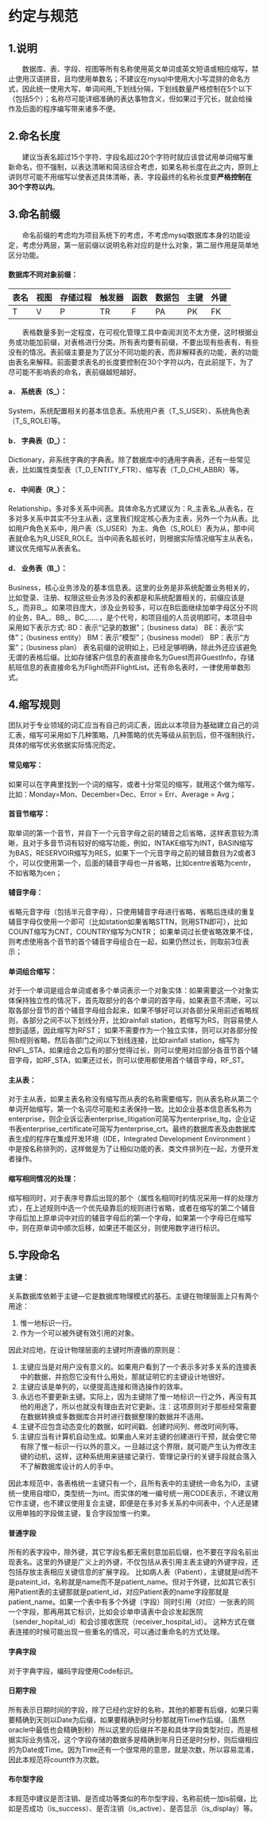 # 约定与规范
## 1.说明
&emsp;&emsp;数据库、表、字段、视图等所有名称使用英文单词或英文短语或相应缩写，禁止使用汉语拼音，且均使用单数名；不建议在mysql中使用大小写混排的命名方式，因此统一使用大写，单词间用_下划线分隔，下划线数量严格控制在5个以下（包括5个）；名称尽可能详细准确的表达事物含义，但如果过于冗长，就会给操作及后面的程序编写带来诸多不便。
## 2.命名长度
&emsp;&emsp;建议当表名超过15个字符、字段名超过20个字符时就应该尝试用单词缩写重新命名，但不强制，以表达清晰和简洁综合考虑，如果名称长度在此之内，原则上讲则尽可能不用缩写以使表述具体清晰，表、字段最终的名称长度要**严格控制在30个字符以内**。
## 3.命名前缀
&emsp;&emsp;命名前缀的考虑均为项目系统下的考虑，不考虑mysql数据库本身的功能设定，考虑分两层，第一层前缀以说明名称对应的是什么对象，第二层作用是简单地区分功能。<br>
#### 数据库不同对象前缀：
| 表名 | 视图 | 存储过程 | 触发器 | 函数 |数据包 | 主键 | 外键 | 
| ---- | ---- | -------- | ------ | ---- | ------ | ---- | ---- | 
| T    | V    | P        | TR     | F    | PA     | PK   | FK   | 
&emsp;&emsp;表格数量多到一定程度，在可视化管理工具中查阅浏览不太方便，这时根据业务或功能加前缀，对表格进行分类。所有表均要有前缀，不要出现有些表有、有些没有的情况。表前缀主要是为了区分不同功能的表，而非解释表的功能，表的功能由表名来解释。前面要求表名的长度要控制在30个字符以内，在此前提下，为了尽可能不影响表的命名，表前缀越短越好。<br>
#### a． 系统表（S_）：
System，系统配置相关的基本信息表。系统用户表（T_S_USER）、系统角色表（T_S_ROLE)等。<br>
#### b． 字典表（D_）：
Dictionary，非系统字典的字典表。除了数据库中的通用字典表，还有一些常见表，比如属性类型表（T_D_ENTITY_FTR）、缩写表（T_D_CHI_ABBR）等。<br>
####  c． 中间表（R_）：
Relationship，多对多关系中间表。具体命名方式建议为：R_主表名_从表名，在多对多关系中其实不分主从表，这里我们规定核心表为主表，另外一个为从表。比如用户角色关系中，用户表（S_USER）为主、角色（S_ROLE）表为从，那中间表就命名为R_USER_ROLE。当中间表名超长时，则根据实际情况缩写主从表名，建议优先缩写从表表名。<br>
#### d． 业务表（B_）：
Business，核心业务涉及的基本信息表。这里的业务是非系统配置业务相关的，比如登录、注册、权限这些业务涉及的表都是和系统配置相关的，前缀应该是S_，而非B_。如果项目庞大，涉及业务较多，可以在B后面继续加单字母区分不同的业务，BA_、BB_、BC_……，是个代号，和项目组的人员说明即可。本项目中采用如下表示方式:
BD：表示“记录的数据”；（business data）
BE：表示“实体”；（business entity）
BM：表示“模型”；（business model）
BP：表示“方案”；（business plan）
表名前缀的说明如上，已经足够明确，除此外还应该避免无谓的表格后缀。比如存储客户信息的表直接命名为Guest而非GuestInfo，存储航班信息的表直接命名为Flight而非FlightList。还有命名表时，一律使用单数形式。
## 4.缩写规则
团队对于专业领域的词汇应当有自己的词汇表，因此以本项目为基础建立自己的词汇表，缩写可采用如下几种策略，几种策略的优先等级从前到后，但不强制执行，具体的缩写优劣依据实际情况而定。
#### 常见缩写：
如果可以在字典里找到一个词的缩写，或者十分常见的缩写，就用这个做为缩写，比如：Monday=Mon、December=Dec、Error = Err、Average = Avg；
#### 首音节缩写：
取单词的第一个音节，并自下一个元音字母之前的辅音之后省略，这样表意较为清晰，且对于多音节词有较好的缩写功能，例如，INTAKE缩写为INT，BASIN缩写为BAS，RESERVOIR缩写为RES，如果下一个元音字母之前的辅音数目为2或者3个，可以仅使用第一个，后面的辅音字母也一并省略，比如centre省略为centr，不如省略为cen；
#### 辅音字母：
省略元音字母（包括半元音字母），只使用辅音字母进行省略，省略后连续的重复辅音字母仅使用一个即可（比如station如果省略STTN，则用STN即可），比如COUNT缩写为CNT，COUNTRY缩写为CNTR；
如果单词过长使省略效果不佳，则考虑使用各个音节的首个辅音字母组合在一起，如果仍然过长，则取前3位表示；
#### 单词组合缩写：
对于一个单词是组合单词或者多个单词表示一个对象实体：如果需要这一个对象实体保持独立性的情况下，首先取部分的各个单词的首字母，如果表意不清晰，可以取各部分音节的首个辅音字母组合起来，如果不够好可以对各部分采用前述省略规则，各部分之间不以下划线分开，比如rainfall station，若缩写为RS，则容易使人想到遥感，因此缩写为RFST；
如果不需要作为一个独立实体，则可以对各部分按照b规则省略，然后各部门之间以下划线连接，比如rainfall station，缩写为RNFL_STA，如果组合之后有的部分觉得过长，则可以使用对应部分各音节首个辅音字母，如RF_STA，如果还过长，则可以使用都使用首个辅音字母，RF_ST。
#### 主从表：
对于主从表，如果主表名称没有缩写而从表的名称需要缩写，则从表名称从第二个单词开始缩写，第一个名词尽可能和主表保持一致。比如企业基本信息表名称为enterprise，则企业诉讼表enterprise_litigation可简写为enterprise_ltg，企业证书表enterprise_certificate可简写为enterprise_crt。最终的数据库表及由数据库表生成的程序在集成开发环境（IDE，Integrated Development Environment ）中是按名称排列的，这样做是为了让相似功能的表、类文件排列在一起，方便开发者操作。
#### 缩写相同情况的处理：
缩写相同时，对于表序号靠后出现的那个（属性名相同时的情况采用一样的处理方式），在上述规则中选一个优先级靠后的规则进行省略，或者在缩写的第二个辅音字母后加上原单词中对应的辅音字母后的第一个字母，如果第一个字母已在缩写中，则在原单词中顺次后移，如果还不能区分，则使用数字进行标识。
## 5.字段命名
#### 主键：
关系数据库依赖于主键—它是数据库物理模式的基石。主键在物理层面上只有两个用途：
1.  惟一地标识一行。
2.  作为一个可以被外键有效引用的对象。

因此对应地，在设计物理层面的主键时所遵循的原则是：
1. 主键应当是对用户没有意义的。如果用户看到了一个表示多对多关系的连接表中的数据，并抱怨它没有什么用处，那就证明它的主键设计地很好。
2. 主键应该是单列的，以便提高连接和筛选操作的效率。
3. 永远也不要更新主键。实际上，因为主键除了惟一地标识一行之外，再没有其他的用途了，所以也就没有理由去对它更新。注：这项原则对于那些经常需要在数据转换或多数据库合并时进行数据整理的数据并不适用。
4. 主键不应包含动态变化的数据，如时间戳、创建时间列、修改时间列等。
5. 主键应当有计算机自动生成。如果由人来对主键的创建进行干预，就会使它带有除了惟一标识一行以外的意义。一旦越过这个界限，就可能产生认为修改主键的动机，这样，这种系统用来链接记录行、管理记录行的关键手段就会落入不了解数据库设计的人的手中。

因此本规范中，各表格统一主键只有一个，且所有表中的主键统一命名为ID，主键统一使用自增ID，类型统一为int。而实体的唯一编号统一用CODE表示，不建议用它作主键，也不建议使用复合主键，即便是在多对多关系的中间表中，个人还是建议用单独的字段做主键，复合字段加惟一约束。
#### 普通字段
所有的表字段中，除外键，其它字段名都无需刻意加前后缀，也不要在字段名前出现表名。这里的外键是广义上的外键，不仅包括从表引用主表主键的外键字段，还包括存放主表相应关键信息的扩展字段。
比如病人表（Patient），主键就是id而不是pateint_id，名称就是name而不是patient_name。但对于外键，比如其它表引用Patient表的主键那就是patient_id，对应Patient表的name字段那就是patient_name。如果一个表中有多个外键（字段）同时引用（对应）一张表的同一个字段，那再用其它标识，比如会诊单申请表中会诊发起医院（sender_hopital_id）和会诊接收医院（receiver_hospital_id）。
这种方式在做表连接的时候可能出现一些重名的情况，可以通过重命名的方式处理。
#### 字典字段
对于字典字段，编码字段使用Code标识。
#### 日期字段
所有表示日期时间的字段，除了已经约定好的名称，其他的都要有后缀，如果只需要精确到天则以Date为后缀，如果要精确到时分秒那就用Time作后缀。（虽然oracle中最低也会精确到秒）所以这里的后缀并不是和具体字段类型对应，而是根据实际业务情况，这个字段存储的数据多是精确到年月日还是时分秒，则后缀相应的为Date或Time。因为Time还有一个很常用的意思，就是次数，所以容易混淆，因此本规范将count作为次数。
#### 布尔型字段
本规范中建议是否注销、是否成功等类似的布尔型字段，名称前统一加is前缀，比如是否成功（is_success）、是否注销（is_active）、是否显示（is_display）等。
